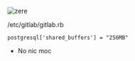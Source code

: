 ![zere](https://user-images.githubusercontent.com/44552607/111852124-205a3280-8916-11eb-8849-e4b6041af30a.png)

/etc/gitlab/gitlab.rb
```
postgresql['shared_buffers'] = "256MB"
```
- No nic moc
